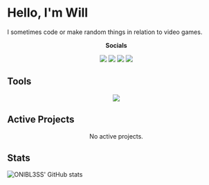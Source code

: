 

# Hello, I'm Will

I sometimes code or make random things in relation to video games.




<p align="center">
  <strong>Socials</strong>
<p align="center">
<a target="_blank" href="https://x.com/onibl3ss"><img src="https://img.shields.io/badge/%40ONIBL3SS-black?style=for-the-badge&logo=x&logoColor=white&color=black" /></a>
<a target="_blank" href="https://discord.com/users/1045746635159912469"><img src="https://img.shields.io/badge/%40ONIBL3SS-7289da?style=for-the-badge&logo=discord&logoColor=white" /></a>
<a target="_blank" href="https://www.youtube.com/@ONIBL3SS"><img src="https://img.shields.io/badge/ONIBL3SS-FF0000?style=for-the-badge&logo=youtube&logoColor=white" /></a>
<a target="_blank" href="https://www.twitch.tv/onibl4ss"><img src="https://img.shields.io/badge/ONIBL4SS-9146FF?style=for-the-badge&logo=twitch&logoColor=white" /></a>
</p>

## Tools
<p align="center">
    <img src="https://skillicons.dev/icons?i=unity,cs,blender,vscode"/>
  </a>
</p>

## Active Projects
  <p align="center">
No active projects.

## Stats
![ONIBL3SS' GitHub stats](https://github-readme-stats-navy-six-13.vercel.app/api?username=onibl3ss&theme=transparent&border_color=30363d&title_color=ffffff&text_color=ffb6c1)
